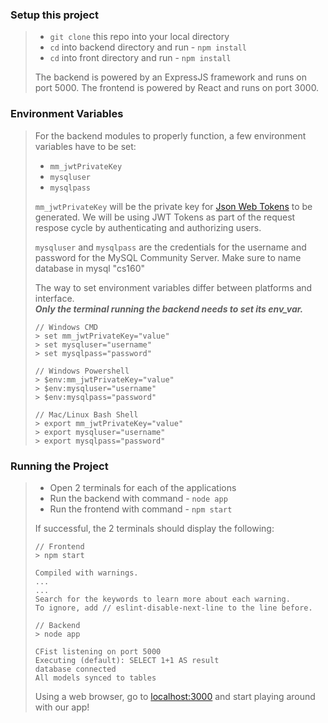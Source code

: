 ### Setup this project

> - `git clone` this repo into your local directory
> - `cd` into backend directory and run - `npm install`
> - `cd` into front directory and run - `npm install`
>
> The backend is powered by an ExpressJS framework and runs on port 5000.
> The frontend is powered by React and runs on port 3000.

### Environment Variables

> For the backend modules to properly function, a few environment variables have to be set:
>
> - `mm_jwtPrivateKey`
> - `mysqluser`
> - `mysqlpass`
>
> `mm_jwtPrivateKey` will be the private key for [Json Web Tokens](https://jwt.io/) to be generated. We will be using JWT Tokens as part of the request respose cycle by authenticating and authorizing users.
>
> `mysqluser` and `mysqlpass` are the credentials for the username and password for the MySQL Community Server.
>  Make sure to name database in mysql "cs160"
>
> The way to set environment variables differ between platforms and interface.  
> **_Only the terminal running the backend needs to set its env_var._**
>
> ```
> // Windows CMD
> > set mm_jwtPrivateKey="value"
> > set mysqluser="username"
> > set mysqlpass="password"
>
> // Windows Powershell
> > $env:mm_jwtPrivateKey="value"
> > $env:mysqluser="username"
> > $env:mysqlpass="password"
>
> // Mac/Linux Bash Shell
> > export mm_jwtPrivateKey="value"
> > export mysqluser="username"
> > export mysqlpass="password"
> ```

### Running the Project

> - Open 2 terminals for each of the applications
> - Run the backend with command - `node app`
> - Run the frontend with command - `npm start`
>
> If successful, the 2 terminals should display the following:
>
> ```
> // Frontend
> > npm start
>
> Compiled with warnings.
> ...
> ...
> Search for the keywords to learn more about each warning.
> To ignore, add // eslint-disable-next-line to the line before.
> ```
>
> ```
> // Backend
> > node app
>
> CFist listening on port 5000
> Executing (default): SELECT 1+1 AS result
> database connected
> All models synced to tables
> ```
>
> Using a web browser, go to <localhost:3000> and start playing around with our app!
>
